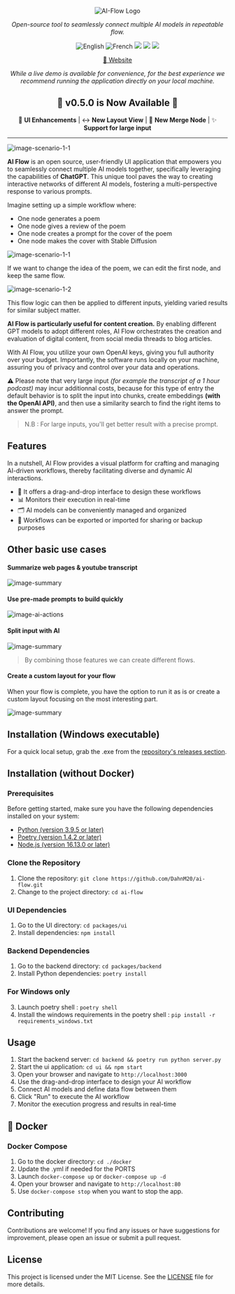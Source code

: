 <p align="center">
  <img src="assets/logo.png" alt="AI-Flow Logo"/>
</p>
<p align="center">
  <em>Open-source tool to seamlessly connect multiple AI models in repeatable flow.</em>
</p>
<p align="center">
    <img src="https://img.shields.io/badge/lang-English-blue.svg" alt="English">
    <img src="https://img.shields.io/badge/lang-French-blue.svg" alt="French">
    <img src="https://img.shields.io/badge/License-MIT-yellow.svg">
    <img src="https://img.shields.io/github/v/release/DahnM20/ai-flow">
    <a href="https://twitter.com/DahnM20"><img src="https://img.shields.io/twitter/follow/AI-Flow?style=social"></a>
</p>

<p align="center">
<a href="https://ai-flow.net/">🔗 Website</a>
</p>

<p align="center">
<em>While a live demo is available for convenience, for the best experience we recommend running the application directly on your local machine.</em>
</p>

<div align="center">

## 🎉 v0.5.0 is Now Available 🎉

🌟 **UI Enhancements** | ↔️ **New Layout View** | 🤖 **New Merge Node** | ✨ **Support for large input**

</div>

---

![image-scenario-1-1](assets/presentation.png)

**AI Flow** is an open source, user-friendly UI application that empowers you to seamlessly connect multiple AI models together, specifically leveraging the capabilities of **ChatGPT**. This unique tool paves the way to creating interactive networks of different AI models, fostering a multi-perspective response to various prompts.


Imagine setting up a simple workflow where:

- One node generates a poem
- One node gives a review of the poem
- One node creates a prompt for the cover of the poem
- One node makes the cover with Stable Diffusion

![image-scenario-1-1](assets/scenario-1-1.png)

If we want to change the idea of the poem, we can edit the first node, and keep the same flow. 

![image-scenario-1-2](assets/scenario-1-2.png)

This flow logic can then be applied to different inputs, yielding varied results for similar subject matter. 

**AI Flow is particularly useful for content creation.** By enabling different GPT models to adopt different roles, AI Flow orchestrates the creation and evaluation of digital content, from social media threads to blog articles. 

With AI Flow, you utilize your own OpenAI keys, giving you full authority over your budget. Importantly, the software runs locally on your machine, assuring you of privacy and control over your data and operations.

⚠️ Please note that very large input _(for example the transcript of a 1 hour podcast)_ may incur additionnal costs, because for this type of entry the default behavior is to split the input into chunks, create embeddings **(with the OpenAI API)**, and then use a similarity search to find the right items to answer the prompt. 

> N.B : For large inputs, you'll get better result with a precise prompt.

## Features

In a nutshell, AI Flow provides a visual platform for crafting and managing AI-driven workflows, thereby facilitating diverse and dynamic AI interactions.

- 🎨 It offers a drag-and-drop interface to design these workflows
- 📊 Monitors their execution in real-time
- 🗂️ AI models can be conveniently managed and organized
- 💾 Workflows can be exported or imported for sharing or backup purposes

## Other basic use cases

#### Summarize web pages & youtube transcript

![image-summary](assets/summary.png)


#### Use pre-made prompts to build quickly

![image-ai-actions](assets/predefined-prompts.png)

#### Split input with AI 

![image-summary](assets/split-input.png)

> By combining those features we can create different flows.

#### Create a custom layout for your flow

When your flow is complete, you have the option to run it as is or create a custom layout focusing on the most interesting part.

![image-summary](assets/layout.png)


## Installation (Windows executable)

For a quick local setup, grab the .exe from the [repository's releases section](https://github.com/DahnM20/ai-flow/releases).

## Installation (without Docker)

### Prerequisites

Before getting started, make sure you have the following dependencies installed on your system:

- [Python (version 3.9.5 or later)](https://www.python.org/downloads/)
- [Poetry (version 1.4.2 or later)](https://python-poetry.org/docs/#installation)
- [Node.js (version 16.13.0 or later)](https://nodejs.org/en/download/)

### Clone the Repository

1. Clone the repository: `git clone https://github.com/DahnM20/ai-flow.git`
2. Change to the project directory: `cd ai-flow`

### UI Dependencies
1. Go to the UI directory: `cd packages/ui`
2. Install dependencies: `npm install`

### Backend Dependencies
1. Go to the backend directory: `cd packages/backend`
2. Install Python dependencies: `poetry install`
   
### For Windows only
3. Launch poetry shell : `poetry shell`
4. Install the windows requirements in the poetry shell : `pip install -r requirements_windows.txt`

## Usage

1. Start the backend server: `cd backend && poetry run python server.py`
2. Start the ui application: `cd ui && npm start`
3. Open your browser and navigate to `http://localhost:3000`
4. Use the drag-and-drop interface to design your AI workflow
5. Connect AI models and define data flow between them
6. Click "Run" to execute the AI workflow
7. Monitor the execution progress and results in real-time


## 🐳 Docker

### Docker Compose

1. Go to the docker directory: `cd ./docker`
2. Update the .yml if needed for the PORTS
3. Launch `docker-compose up` or `docker-compose up -d`
4. Open your browser and navigate to `http://localhost:80`
5. Use `docker-compose stop` when you want to stop the app. 

## Contributing

Contributions are welcome! If you find any issues or have suggestions for improvement, please open an issue or submit a pull request.

## License

This project is licensed under the MIT License. See the [LICENSE](LICENSE) file for more details.
